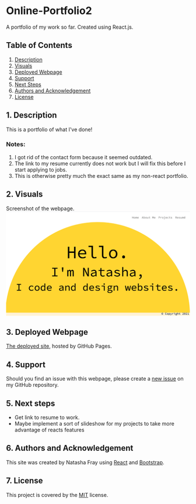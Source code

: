 # Online-Portfolio2
A portfolio of my work so far. Created using React.js.

## Table of Contents
1. [ Description ](#desc)
1. [ Visuals ](#visuals)
1. [ Deployed Webpage ](#deployed)
1. [ Support ](#support)
1. [ Next Steps ](#next_steps)
1. [ Authors and Acknowledgement ](#acknowledge)
1. [ License ](#license)

<a name="desc"></a>
## 1. Description
This is a portfolio of what I've done!

### Notes:
1. I got rid of the contact form because it seemed outdated.
1. The link to my resume currently does not work but I will fix this before I start applying to jobs.
1. This is otherwise pretty much the exact same as my non-react portfolio.

<a name="visuals"></a>
## 2. Visuals
Screenshot of the webpage.
![Screenshot of webpage](public/assets/images/screenshot.png)

<a name="deployed"></a>
## 3. Deployed Webpage
[The deployed site](https://tasha876.github.io/Online-Portfolio2), hosted by GitHub Pages.

<a name="support"></a>
## 4. Support
Should you find an issue with this webpage, please create a [new issue](https://github.com/Tasha876/Online-Portfolio2/issues/new/choose) on my GitHub repository.

<a name="next_steps"></a>
## 5. Next steps
- Get link to resume to work.
- Maybe implement a sort of slideshow for my projects to take more advantage of reacts features

<a name="acknowledge"></a>
## 6. Authors and Acknowledgement
This site was created by Natasha Fray using [React](https://reactjs.org/) and [Bootstrap](https://getbootstrap.com/).

<a name="license"></a>
## 7. License
This project is covered by the [MIT](LICENSE) license.


